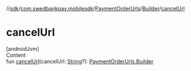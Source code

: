 //[sdk](../../../../index.md)/[com.swedbankpay.mobilesdk](../../index.md)/[PaymentOrderUrls](../index.md)/[Builder](index.md)/[cancelUrl](cancel-url.md)



# cancelUrl  
[androidJvm]  
Content  
fun [cancelUrl](cancel-url.md)(cancelUrl: [String](https://kotlinlang.org/api/latest/jvm/stdlib/kotlin/-string/index.html)?): [PaymentOrderUrls.Builder](index.md)  




